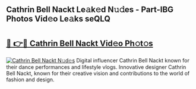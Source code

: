## Cathrin Bell Nackt Le𝚊k𝚎d N𝚞𝚍es - Part-IBG Photos Vid𝚎o Le𝚊ks seQLQ

# <h2><a href="http://fb05a1.evod.top/?m=Cathrin+Bell+Nackt">🔗 👉🔴 Cathrin Bell Nackt Vid𝚎o Ph𝚘t𝚘s</a></h2>

[![Cathrin Bell Nackt N𝚞d𝚎s](https://i.imgur.com/8V9OHl7.gif)](http://fb05a1.evod.top/?m=Cathrin+Bell+Nackt)
Digital influencer Cathrin Bell Nackt known for their dance performances and lifestyle vlogs. Innovative designer Cathrin Bell Nackt, known for their creative vision and contributions to the world of fashion and design. 

